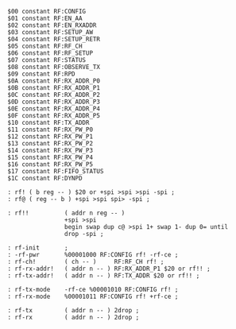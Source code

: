     $00 constant RF:CONFIG
    $01 constant RF:EN_AA
    $02 constant RF:EN_RXADDR
    $03 constant RF:SETUP_AW
    $04 constant RF:SETUP_RETR
    $05 constant RF:RF_CH
    $06 constant RF:RF_SETUP
    $07 constant RF:STATUS
    $08 constant RF:OBSERVE_TX
    $09 constant RF:RPD
    $0A constant RF:RX_ADDR_P0
    $0B constant RF:RX_ADDR_P1
    $0C constant RF:RX_ADDR_P2
    $0D constant RF:RX_ADDR_P3
    $0E constant RF:RX_ADDR_P4
    $0F constant RF:RX_ADDR_P5
    $10 constant RF:TX_ADDR
    $11 constant RF:RX_PW_P0
    $12 constant RF:RX_PW_P1
    $13 constant RF:RX_PW_P2
    $14 constant RF:RX_PW_P3
    $15 constant RF:RX_PW_P4
    $16 constant RF:RX_PW_P5
    $17 constant RF:FIFO_STATUS
    $1C constant RF:DYNPD

    : rf! ( b reg -- ) $20 or +spi >spi >spi -spi ;
    : rf@ ( reg -- b ) +spi >spi spi> -spi ;

    : rf!!          ( addr n reg -- )
                    +spi >spi
                    begin swap dup c@ >spi 1+ swap 1- dup 0= until
                    drop -spi ;

    : rf-init       ;
    : -rf-pwr       %00001000 RF:CONFIG rf! -rf-ce ;
    : rf-ch!        ( ch -- )     RF:RF_CH rf! ;
    : rf-rx-addr!   ( addr n -- ) RF:RX_ADDR_P1 $20 or rf!! ;
    : rf-tx-addr!   ( addr n -- ) RF:TX_ADDR $20 or rf!! ;

    : rf-tx-mode    -rf-ce %00001010 RF:CONFIG rf! ;
    : rf-rx-mode    %00001011 RF:CONFIG rf! +rf-ce ;

    : rf-tx         ( addr n -- ) 2drop ;
    : rf-rx         ( addr n -- ) 2drop ;
